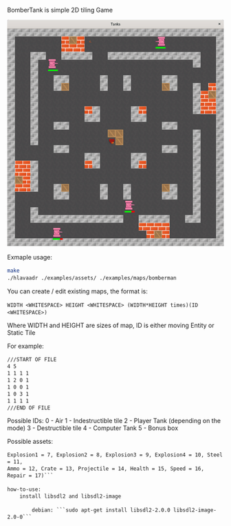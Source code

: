 BomberTank is simple 2D tiling Game

![gameplay](https://github.com/xellzul/BomberTank/blob/master/examples/bomberman1.jpg?raw=true)

Exmaple usage:
```bash
make
./hlavaadr ./examples/assets/ ./examples/maps/bomberman 
```

You can create / edit existing maps, the format is:

```WIDTH <WHITESPACE> HEIGHT <WHITESPACE> (WIDTH*HEIGHT times)(ID <WHITESPACE>)```

Where WIDTH and HEIGHT are sizes of map, ID is either moving Entity or Static Tile

For example:
```
///START OF FILE
4 5
1 1 1 1
1 2 0 1
1 0 0 1
1 0 3 1
1 1 1 1
///END OF FILE
```

Possible IDs:
    0 - Air
    1 - Indestructible tile
    2 - Player Tank (depending on the mode)
    3 - Destructible tile
    4 - Computer Tank
    5 - Bonus box


Possible assets:
```(Air = 1, TankUp = 2, TankLeft = 3, TankDown = 4, TankRight = 5, Bricks = 6,
Explosion1 = 7, Explosion2 = 8, Explosion3 = 9, Explosion4 = 10, Steel = 11,
Ammo = 12, Crate = 13, Projectile = 14, Health = 15, Speed = 16, Repair = 17)```

how-to-use:
    install libsdl2 and libsdl2-image
        
        debian: ```sudo apt-get install libsdl2-2.0.0 libsdl2-image-2.0-0```
